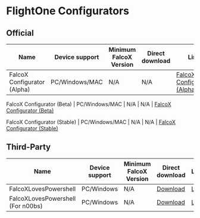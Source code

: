 # FlightOne Configurators

## Official

Name | Device support | Minimum FalcoX Version | Direct download | Link
----- | ----- | ----- | ----- | -----
FalcoX Configurator (Alpha) | PC/Windows/MAC | N/A | N/A | [FalcoX Configurator (Alpha)](https://flightone.com/download.php?version=alpha)

FalcoX Configurator (Beta) | PC/Windows/MAC | N/A | N/A | [FalcoX Configurator (Beta)](https://flightone.com/download.php?version=beta)  

FalcoX Configurator (Stable) | PC/Windows/MAC | N/A | N/A | [FalcoX Configurator (Stable)](https://flightone.com/download.php?version=stable) 



## Third-Party

Name | Device support | Minimum FalcoX Version | Direct download | Link
----- | ----- | ----- | ----- | -----
FalcoXLovesPowershell | PC/Windows | N/A | [Download](https://github.com/tedelm/PowershellFalcox/raw/master/FalcoXLovesPowershell.zip) | [Link](https://github.com/tedelm/PowershellFalcox)
FalcoXLovesPowershell (For n00bs) | PC/Windows | N/A | [Download](https://github.com/tedelm/PowershellFalcox/raw/master/FalcoXLovesPowerShell_for_n00bs/FalcoXLovesPowershell_for_n00bs.zip) | [Link](https://github.com/tedelm/PowershellFalcox)





